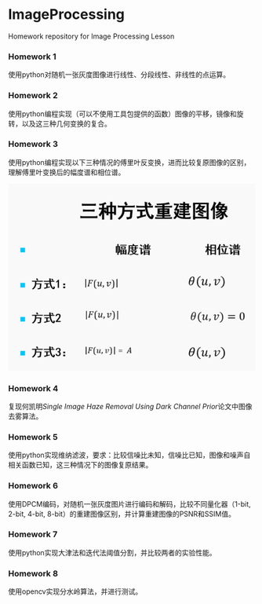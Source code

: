 # ImageProcessing

 Homework repository for Image Processing Lesson

### Homework 1

使用python对随机一张灰度图像进行线性、分段线性、非线性的点运算。

### Homework 2

使用python编程实现（可以不使用工具包提供的函数）图像的平移，镜像和旋转，以及这三种几何变换的复合。

### Homework 3

使用python编程实现以下三种情况的傅里叶反变换，进而比较复原图像的区别，理解傅里叶变换后的幅度谱和相位谱。

![1666337175986](image/README/1666337175986.png)

### Homework 4

复现何凯明*Single Image Haze Removal Using Dark Channel Prior*论文中图像去雾算法。

### Homework 5

使用python实现维纳滤波，要求：比较信噪比未知，信噪比已知，图像和噪声自相关函数已知，这三种情况下的图像复原结果。

### Homework 6

使用DPCM编码，对随机一张灰度图片进行编码和解码，比较不同量化器（1-bit, 2-bit, 4-bit, 8-bit）的重建图像区别，并计算重建图像的PSNR和SSIM值。

### Homework 7

使用python实现大津法和迭代法阈值分割，并比较两者的实验性能。

### Homework 8

使用opencv实现分水岭算法，并进行测试。
